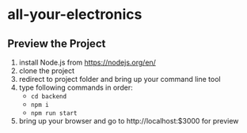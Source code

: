 # all-your-electronics
 
## Preview the Project

1. install Node.js from https://nodejs.org/en/
2. clone the project
3. redirect to project folder and bring up your command line tool
4. type following commands in order:
   - `cd backend`
   - `npm i`
   - `npm run start`
5. bring up your browser and go to http://localhost:$3000 for preview
